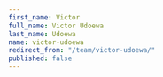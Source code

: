 ```yaml
---
first_name: Victor
full_name: Victor Udoewa
last_name: Udoewa
name: victor-udoewa
redirect_from: "/team/victor-udoewa/"
published: false
---
```


